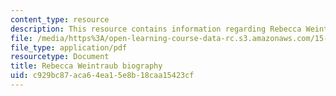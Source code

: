 ```yaml
---
content_type: resource
description: This resource contains information regarding Rebecca Weintraub biography.
file: /media/https%3A/open-learning-course-data-rc.s3.amazonaws.com/15-232-business-model-innovation-global-health-in-frontier-markets-fall-2013/c929bc87aca64ea15e8b18caa15423cf_MIT_15_232F13_10_Rebe_Weint.pdf
file_type: application/pdf
resourcetype: Document
title: Rebecca Weintraub biography
uid: c929bc87-aca6-4ea1-5e8b-18caa15423cf
---
```

